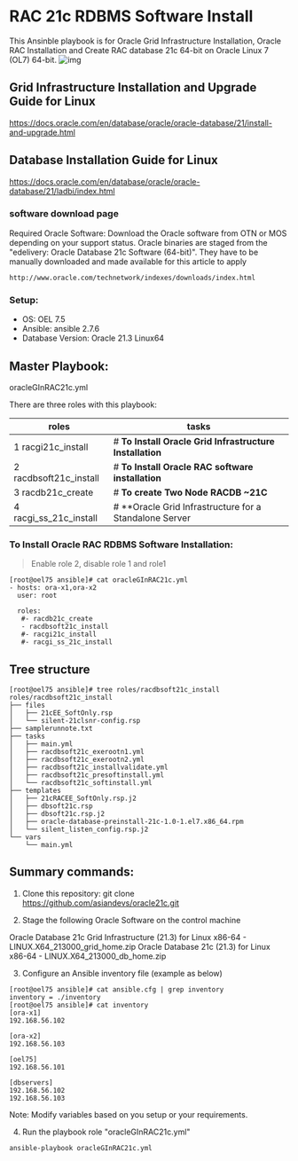 # RAC 21c RDBMS Software Install

This Ansinble playbook is for Oracle Grid Infrastructure Installation, Oracle RAC Installation and Create RAC database 21c 64-bit on Oracle Linux 7 (OL7) 64-bit.
![img](https://miro.medium.com/max/1400/1*Dn-ENgHGeaJk8kpJXE_Sdw.png)

## Grid Infrastructure Installation and Upgrade Guide for Linux
https://docs.oracle.com/en/database/oracle/oracle-database/21/install-and-upgrade.html

## Database Installation Guide for Linux
https://docs.oracle.com/en/database/oracle/oracle-database/21/ladbi/index.html

### software download page
Required Oracle Software: Download the Oracle software from OTN or MOS depending on your support status. Oracle binaries are staged from the "edelivery: Oracle Database 21c Software (64-bit)". They have to be manually downloaded and made available for this article to apply 
```
http://www.oracle.com/technetwork/indexes/downloads/index.html
```

### Setup:
 * OS: OEL 7.5 
 * Ansible: ansible 2.7.6
 * Database Version: Oracle 21.3 Linux64

## Master Playbook:
oracleGInRAC21c.yml

There are three roles with this playbook: 

roles                  | tasks
---------------------- | ---------------------------------
1 racgi21c_install     | # **To Install Oracle Grid Infrastructure Installation**
2 racdbsoft21c_install | # **To Install Oracle RAC software installation**
3 racdb21c_create      | # **To create Two Node RACDB ~21C**
4 racgi_ss_21c_install | # **Oracle Grid Infrastructure for a Standalone Server

### To Install Oracle RAC RDBMS Software Installation:
> Enable role 2, disable role 1 and role1

```
[root@oel75 ansible]# cat oracleGInRAC21c.yml
- hosts: ora-x1,ora-x2
  user: root

  roles:
   #- racdb21c_create
   - racdbsoft21c_install
   #- racgi21c_install
   #- racgi_ss_21c_install
```
## Tree structure 
```
[root@oel75 ansible]# tree roles/racdbsoft21c_install
roles/racdbsoft21c_install
├── files
│   ├── 21cEE_SoftOnly.rsp
│   └── silent-21clsnr-config.rsp
├── samplerunnote.txt
├── tasks
│   ├── main.yml
│   ├── racdbsoft21c_exerootn1.yml
│   ├── racdbsoft21c_exerootn2.yml
│   ├── racdbsoft21c_installvalidate.yml
│   ├── racdbsoft21c_presoftinstall.yml
│   └── racdbsoft21c_softinstall.yml
├── templates
│   ├── 21cRACEE_SoftOnly.rsp.j2
│   ├── dbsoft21c.rsp
│   ├── dbsoft21c.rsp.j2
│   ├── oracle-database-preinstall-21c-1.0-1.el7.x86_64.rpm
│   └── silent_listen_config.rsp.j2
└── vars
    └── main.yml

```
## Summary commands: 

1. Clone this repository:
    git clone https://github.com/asiandevs/oracle21c.git
    
2. Stage the following Oracle Software on the control machine

Oracle Database 21c Grid Infrastructure (21.3) for Linux x86-64
     - LINUX.X64_213000_grid_home.zip
Oracle Database 21c (21.3) for Linux x86-64 
     - LINUX.X64_213000_db_home.zip

3. Configure an Ansible inventory file (example as below) 
```
[root@oel75 ansible]# cat ansible.cfg | grep inventory
inventory = ./inventory
[root@oel75 ansible]# cat inventory
[ora-x1]
192.168.56.102

[ora-x2]
192.168.56.103

[oel75]
192.168.56.101

[dbservers]
192.168.56.102
192.168.56.103
```
Note: Modify variables based on you setup or your requirements. 

4. Run the playbook role "oracleGInRAC21c.yml"
```
ansible-playbook oracleGInRAC21c.yml  
```

